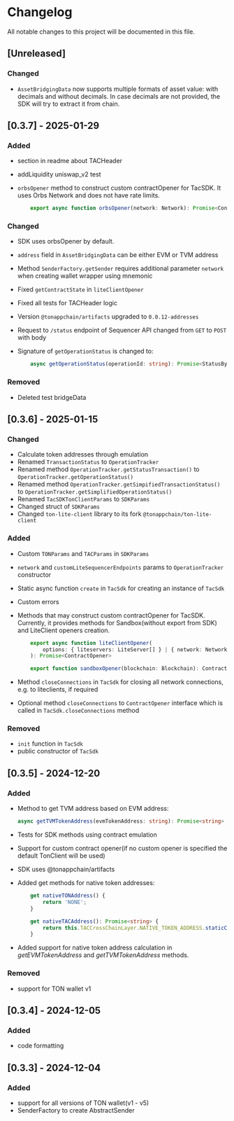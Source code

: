 # Changelog

All notable changes to this project will be documented in this file.

## [Unreleased]

### Changed

- `AssetBridgingData` now supports multiple formats of asset value: with decimals and without decimals. In case decimals are not provided, the SDK will try to extract it from chain.

## [0.3.7] - 2025-01-29

### Added

- section in readme about TACHeader
- addLiquidity uniswap_v2 test
- `orbsOpener` method to construct custom contractOpener for TacSDK. It uses Orbs Network and does not have rate limits.

    ```typescript
        export async function orbsOpener(network: Network): Promise<ContractOpener>
    ```

### Changed

- SDK uses orbsOpener by default.
- `address` field in `AssetBridgingData` can be either EVM or TVM address
- Method `SenderFactory.getSender` requires additional parameter `network` when creating wallet wrapper using mnemonic
- Fixed `getContractState` in `liteClientOpener`
- Fixed all tests for TACHeader logic
- Version `@tonappchain/artifacts` upgraded to `0.0.12-addresses`
- Request to `/status` endpoint of Sequencer API changed from `GET` to `POST` with body
- Signature of `getOperationStatus` is changed to:

    ```typescript
        async getOperationStatus(operationId: string): Promise<StatusByOperationId>
    ```

### Removed

- Deleted test bridgeData


## [0.3.6] - 2025-01-15

### Changed

- Calculate token addresses through emulation
- Renamed `TransactionStatus` to `OperationTracker`
- Renamed method `OperationTracker.getStatusTransaction()` to `OperationTracker.getOperationStatus()`
- Renamed method `OperationTracker.getSimpifiedTransactionStatus()` to `OperationTracker.getSimplifiedOperationStatus()`
- Renamed `TacSDKTonClientParams` to `SDKParams`
- Changed struct of `SDKParams`
- Changed `ton-lite-client` library to its fork `@tonappchain/ton-lite-client`

### Added

- Custom `TONParams` and `TACParams` in `SDKParams`
- `network` and `customLiteSequencerEndpoints` params to `OperationTracker` constructor
- Static async function `create` in `TacSdk` for creating an instance of `TacSdk`
- Custom errors
- Methods that may construct custom contractOpener for TacSDK. Currently, it provides methods for Sandbox(without export from SDK) and LiteClient openers creation.

    ```typescript
        export async function liteClientOpener(
            options: { liteservers: LiteServer[] } | { network: Network },
        ): Promise<ContractOpener>

        export function sandboxOpener(blockchain: Blockchain): ContractOpener;
    ```
- Method `closeConnections` in `TacSdk` for closing all network connections, e.g. to liteclients, if required
- Optional method `closeConnections` to `ContractOpener` interface which is called in `TacSdk.closeConnections` method

### Removed

- `init` function in `TacSdk`
- public constructor of `TacSdk`


## [0.3.5] - 2024-12-20

### Added

- Method to get TVM address based on EVM address:
    
    ```typescript
    async getTVMTokenAddress(evmTokenAddress: string): Promise<string> 
    ```

- Tests for SDK methods using contract emulation

- Support for custom contract opener(if no custom opener is specified the default TonClient will be used)

- SDK uses @tonappchain/artifacts

- Added get methods for native token addresses:

    ```typescript
        get nativeTONAddress() {
            return 'NONE';
        }

        get nativeTACAddress(): Promise<string> {
            return this.TACCrossChainLayer.NATIVE_TOKEN_ADDRESS.staticCall();
        }
    ```

- Added support for native token address calculation in *getEVMTokenAddress* and *getTVMTokenAddress* methods.

### Removed

- support for TON wallet v1

## [0.3.4] - 2024-12-05

### Added

- code formatting

## [0.3.3] - 2024-12-04

### Added

- support for all versions of TON wallet(v1 - v5)
- SenderFactory to create AbstractSender
